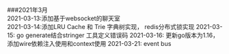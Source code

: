 ###2021年3月  
2021-03-13:添加基于websocket的聊天室  
2021-03-14:添加LRU Cache 和 Trie 字典树实现， redis分布式锁实现
2021-03-15: go generate结合stringer 工具定义错误码
2021-03-16: 更新go版本为1.16， 添加wire依赖注入使用和context使用
2021-03-21: event bus